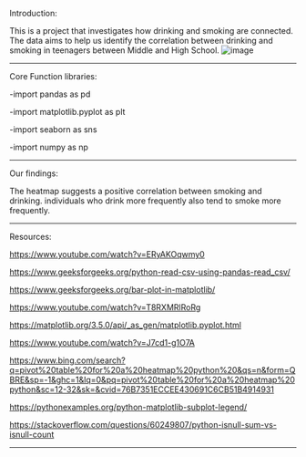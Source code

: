 Introduction:

This is a project that investigates how drinking and smoking are connected. The data aims to help us identify the correlation between drinking and smoking in teenagers between Middle and High School.
![image](https://github.com/user-attachments/assets/e6bbef5a-1c30-4925-a86d-fd2eb253d205)
___________________________________
Core Function libraries: 

-import pandas as pd

-import matplotlib.pyplot as plt

-import seaborn as sns

-import numpy as np

___________________________________
Our findings:

The heatmap suggests a positive correlation between smoking and drinking. individuals who drink more frequently also tend to smoke more frequently.

___________________________________
Resources:

https://www.youtube.com/watch?v=ERyAKOqwmy0

https://www.geeksforgeeks.org/python-read-csv-using-pandas-read_csv/

https://www.geeksforgeeks.org/bar-plot-in-matplotlib/

https://www.youtube.com/watch?v=T8RXMRlRoRg

https://matplotlib.org/3.5.0/api/_as_gen/matplotlib.pyplot.html

https://www.youtube.com/watch?v=J7cd1-g1O7A

https://www.bing.com/search?q=pivot%20table%20for%20a%20heatmap%20python%20&qs=n&form=QBRE&sp=-1&ghc=1&lq=0&pq=pivot%20table%20for%20a%20heatmap%20python&sc=12-32&sk=&cvid=76B7351ECCEE430691C6CB51B4914931

https://pythonexamples.org/python-matplotlib-subplot-legend/

https://stackoverflow.com/questions/60249807/python-isnull-sum-vs-isnull-count
___________________________________
